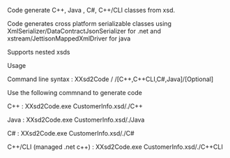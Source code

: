 Code generate C++, Java , C#, C++/CLI classes from xsd.

Code generates cross platform serializable classes using XmlSerializer/DataContractJsonSerializer for .net and 
xstream/JettisonMappedXmlDriver for java

Supports nested xsds


Usage

Command line syntax : 	XXsd2Code <SourceDirectory> / <TargetDirectory> /<TargetLanguage>[C++,C++CLI,C#,Java]/<CPSS>[Optional]


Use the following commnand to generate code

C++  :  XXsd2Code.exe CustomerInfo.xsd/.\/C++

Java : XXsd2Code.exe CustomerInfo.xsd/.\/Java

C# : XXsd2Code.exe CustomerInfo.xsd/.\/C#

C++/CLI (managed .net c++) : XXsd2Code.exe CustomerInfo.xsd/.\/C++CLI
